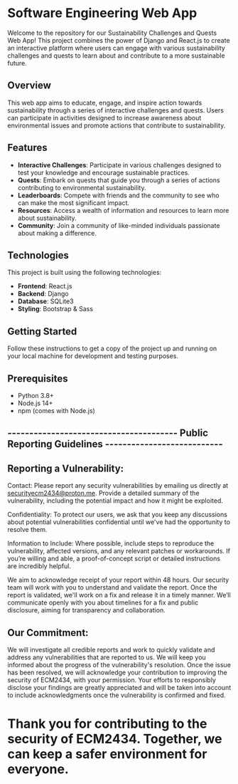 # Software Engineering Web App

Welcome to the repository for our Sustainability Challenges and Quests Web App! This project combines the power of Django and React.js to create an interactive platform where users can engage with various sustainability challenges and quests to learn about and contribute to a more sustainable future.

## Overview

This web app aims to educate, engage, and inspire action towards sustainability through a series of interactive challenges and quests. Users can participate in activities designed to increase awareness about environmental issues and promote actions that contribute to sustainability.

## Features

- **Interactive Challenges**: Participate in various challenges designed to test your knowledge and encourage sustainable practices.
- **Quests**: Embark on quests that guide you through a series of actions contributing to environmental sustainability.
- **Leaderboards**: Compete with friends and the community to see who can make the most significant impact.
- **Resources**: Access a wealth of information and resources to learn more about sustainability.
- **Community**: Join a community of like-minded individuals passionate about making a difference.

## Technologies

This project is built using the following technologies:

- **Frontend**: React.js
- **Backend**: Django
- **Database**: SQLite3
- **Styling**: Bootstrap & Sass

## Getting Started

Follow these instructions to get a copy of the project up and running on your local machine for development and testing purposes.

## Prerequisites

- Python 3.8+
- Node.js 14+
- npm (comes with Node.js)

## --------------------------------------- Public Reporting Guidelines ---------------------------

## Reporting a Vulnerability: #

Contact: Please report any security vulnerabilities by emailing us directly at securityecm2434@proton.me. Provide a detailed summary of the vulnerability, including the potential impact and how it might be exploited.

Confidentiality: To protect our users, we ask that you keep any discussions about potential vulnerabilities confidential until we've had the opportunity to resolve them.

Information to Include: Where possible, include steps to reproduce the vulnerability, affected versions, and any relevant patches or workarounds. If you’re willing and able, a proof-of-concept script or detailed instructions are incredibly helpful.

We aim to acknowledge receipt of your report within 48 hours. Our security team will work with you to understand and validate the report. Once the report is validated, we'll work on a fix and release it in a timely manner. We’ll communicate openly with you about timelines for a fix and public disclosure, aiming for transparency and collaboration.

## Our Commitment: #

We will investigate all credible reports and work to quickly validate and address any vulnerabilities that are reported to us.
We will keep you informed about the progress of the vulnerability's resolution.
Once the issue has been resolved, we will acknowledge your contribution to improving the security of ECM2434, with your permission.
Your efforts to responsibly disclose your findings are greatly appreciated and will be taken into account to include acknowledgments once the vulnerability is confirmed and fixed.

# Thank you for contributing to the security of ECM2434. Together, we can keep a safer environment for everyone.
